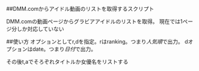 ##DMM.comからアイドル動画のリストを取得するスクリプト

DMM.comの動画ページからグラビアアイドルのリストを取得。
現在では1ページ分しか対応していない


##使い方
オプションとしてr,dを指定。rはranking。つまり*人気順*で出力。
  dオプションはdate。つまり*日付*で出力。

その後t,aでそろぞれタイトルか女優名をリストする
